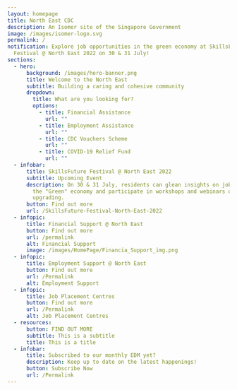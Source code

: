 ```yaml
---
layout: homepage
title: North East CDC
description: An Isomer site of the Singapore Government
image: /images/isomer-logo.svg
permalink: /
notification: Explore job opportunities in the green economy at SkillsFuture
  Festival @ North East 2022 on 30 & 31 July!
sections:
  - hero:
      background: /images/hero-banner.png
      title: Welcome to the North East
      subtitle: Building a caring and cohesive community
      dropdown:
        title: What are you looking for?
        options:
          - title: Financial Assistance
            url: ""
          - title: Employment Assistance
            url: ""
          - title: CDC Vouchers Scheme
            url: ""
          - title: COVID-19 Relief Fund
            url: ""
  - infobar:
      title: SkillsFuture Festival @ North East 2022
      subtitle: Upcoming Event
      description: On 30 & 31 July, residents can glean insights on jobs and skills in
        the "Green" economy and participate in workshops and webinars on skills
        upgrading.
      button: Find out more
      url: /SkillsFuture-Festival-North-East-2022
  - infopic:
      title: Financial Support @ North East
      button: Find out more
      url: /permalink
      alt: Financial Support
      image: /images/HomePage/Financia_Support_img.png
  - infopic:
      title: Employment Support @ North East
      button: Find out more
      url: /Permalink
      alt: Employment Support
  - infopic:
      title: Job Placement Centres
      button: Find out more
      url: /Permalink
      alt: Job Placement Centres
  - resources:
      button: FIND OUT MORE
      subtitle: This is a subtitle
      title: This is a title
  - infobar:
      title: Subscribed to our monthly EDM yet?
      description: Keep up to date on the latest happenings!
      button: Subscribe Now
      url: /Permalink
---
```

